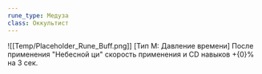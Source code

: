 ```yaml
---
rune_type: Медуза
class: Оккультист
---
```

![[Temp/Placeholder_Rune_Buff.png]]
[Тип М: Давление времени] После применения "Небесной ци" скорость применения и CD навыков +{0}% на 3 сек.
